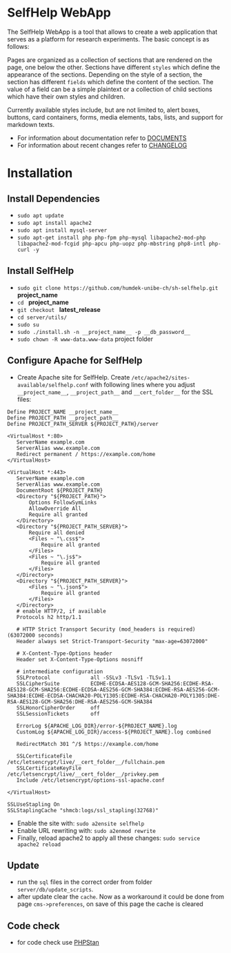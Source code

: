 # SelfHelp WebApp

The SelfHelp WebApp is a tool that allows to create a web application that serves as a platform for research experiments.
The basic concept is as follows:

Pages are organized as a collection of sections that are rendered on the page, one below the other.
Sections have different `styles` which define the appearance of the sections.
Depending on the style of a section, the section has different `fields` which define the content of the section.
The value of a field can be a simple plaintext or a collection of child sections which have their own styles and children.

Currently available styles include, but are not limited to, alert boxes, buttons, card containers, forms, media elements, tabs, lists, and support for markdown texts.

 - For information about documentation refer to [DOCUMENTS](DOCUMENTS.md)
 - For information about recent changes refer to [CHANGELOG](CHANGELOG.md)

# Installation
## Install Dependencies
  - `sudo apt update`
  - `sudo apt install apache2`  
  - `sudo apt install mysql-server`
  - `sudo apt-get install php php-fpm php-mysql libapache2-mod-php libapache2-mod-fcgid php-apcu php-uopz php-mbstring php8-intl php-curl -y`
## Install SelfHelp
  - `sudo git clone https://github.com/humdek-unibe-ch/sh-selfhelp.git` __project_name__
  - `cd ` __project_name__
  - `git checkout ` __latest_release__
  - `cd server/utils/`
  - `sudo su`
  - `sudo ./install.sh -n __project_name__ -p __db_password__`
  - `sudo chown -R www-data.www-data` project folder
## Configure Apache for SelfHelp
 - Create Apache site for SelfHelp. Create `/etc/apache2/sites-available/selfhelp.conf` with following lines where you adjust `__project_name__`, `__project_path__` and `__cert_folder__` for the SSL files:  
 ```
 Define PROJECT_NAME __project_name__
 Define PROJECT_PATH __project_path__
 Define PROJECT_PATH_SERVER ${PROJECT_PATH}/server

<VirtualHost *:80>
    ServerName example.com
    ServerAlias www.example.com
    Redirect permanent / https://example.com/home
</VirtualHost>

 <VirtualHost *:443>
    ServerName example.com
    ServerAlias www.example.com
    DocumentRoot ${PROJECT_PATH}
    <Directory "${PROJECT_PATH}">
        Options FollowSymLinks
        AllowOverride All
        Require all granted
    </Directory>
    <Directory "${PROJECT_PATH_SERVER}">
        Require all denied
        <Files ~ "\.css$">
            Require all granted
        </Files>
        <Files ~ "\.js$">
            Require all granted
        </Files>
    </Directory>
    <Directory "${PROJECT_PATH_SERVER}">    
        <Files ~ "\.json$">
            Require all granted
        </Files>    
    </Directory>
    # enable HTTP/2, if available
    Protocols h2 http/1.1

    # HTTP Strict Transport Security (mod_headers is required) (63072000 seconds)
    Header always set Strict-Transport-Security "max-age=63072000"

    # X-Content-Type-Options header
    Header set X-Content-Type-Options nosniff

    # intermediate configuration
    SSLProtocol             all -SSLv3 -TLSv1 -TLSv1.1
    SSLCipherSuite          ECDHE-ECDSA-AES128-GCM-SHA256:ECDHE-RSA-AES128-GCM-SHA256:ECDHE-ECDSA-AES256-GCM-SHA384:ECDHE-RSA-AES256-GCM-SHA384:ECDHE-ECDSA-CHACHA20-POLY1305:ECDHE-RSA-CHACHA20-POLY1305:DHE-RSA-AES128-GCM-SHA256:DHE-RSA-AES256-GCM-SHA384
    SSLHonorCipherOrder     off
    SSLSessionTickets       off    

    ErrorLog ${APACHE_LOG_DIR}/error-${PROJECT_NAME}.log
    CustomLog ${APACHE_LOG_DIR}/access-${PROJECT_NAME}.log combined

    RedirectMatch 301 ^/$ https://example.com/home

    SSLCertificateFile /etc/letsencrypt/live/__cert_folder__/fullchain.pem
    SSLCertificateKeyFile /etc/letsencrypt/live/__cert_folder__/privkey.pem
    Include /etc/letsencrypt/options-ssl-apache.conf

</VirtualHost>

SSLUseStapling On
SSLStaplingCache "shmcb:logs/ssl_stapling(32768)"
```
 - Enable the site with: `sudo a2ensite selfhelp`
 - Enable URL rewriting with: `sudo a2enmod rewrite`
 - Finally, reload apache2 to apply all these changes: `sudo service apache2 reload`

## Update
 - run the `sql` files in the correct order from folder `server/db/update_scripts`.
 - after update clear the `cache`. Now as a workaround it could be done from page `cms->preferences`,  on save of this page the cache is cleared


## Code check
 - for code check use [PHPStan](https://phpstan.org)